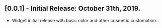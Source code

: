 ## [0.0.1] - Initial Release: October 31th, 2019.

* Widget initial release with basic color and other cosmetic customation.